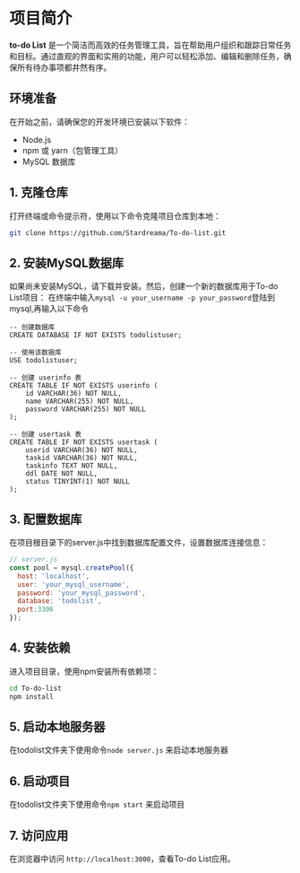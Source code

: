 # 项目简介

**to-do List** 是一个简洁而高效的任务管理工具，旨在帮助用户组织和跟踪日常任务和目标。通过直观的界面和实用的功能，用户可以轻松添加、编辑和删除任务，确保所有待办事项都井然有序。

## 环境准备

在开始之前，请确保您的开发环境已安装以下软件：

- Node.js
- npm 或 yarn（包管理工具）
- MySQL 数据库

## 1. 克隆仓库

打开终端或命令提示符，使用以下命令克隆项目仓库到本地：

```bash
git clone https://github.com/Stardreama/To-do-list.git
```

## 2. 安装MySQL数据库

如果尚未安装MySQL，请下载并安装。然后，创建一个新的数据库用于To-do List项目：
在终端中输入```mysql -u your_username -p your_password```登陆到mysql,再输入以下命令

```mysql
-- 创建数据库
CREATE DATABASE IF NOT EXISTS todolistuser;

-- 使用该数据库
USE todolistuser;

-- 创建 userinfo 表
CREATE TABLE IF NOT EXISTS userinfo (
    id VARCHAR(36) NOT NULL,
    name VARCHAR(255) NOT NULL,
    password VARCHAR(255) NOT NULL
);

-- 创建 usertask 表
CREATE TABLE IF NOT EXISTS usertask (
    userid VARCHAR(36) NOT NULL,
    taskid VARCHAR(36) NOT NULL,
    taskinfo TEXT NOT NULL,
    ddl DATE NOT NULL,
    status TINYINT(1) NOT NULL
);
```

## 3. 配置数据库

在项目根目录下的server.js中找到数据库配置文件，设置数据库连接信息：

```js
// server.js
const pool = mysql.createPool({
  host: 'localhost',
  user: 'your_mysql_username',
  password: 'your_mysql_password',
  database: 'todolist',
  port:3306
});
```

## 4. 安装依赖

进入项目目录，使用npm安装所有依赖项：

```bash
cd To-do-list
npm install
```

## 5. 启动本地服务器

在todolist文件夹下使用命令```node server.js``` 来启动本地服务器

## 6. 启动项目

在todolist文件夹下使用命令```npm start``` 来启动项目

## 7. 访问应用

在浏览器中访问 ```http://localhost:3000```，查看To-do List应用。
